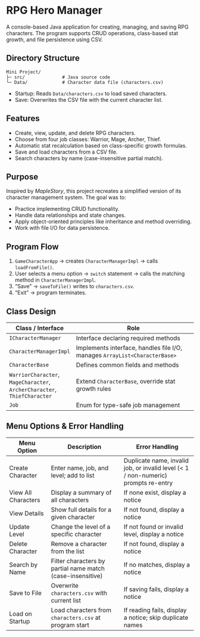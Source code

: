 # RPG Hero Manager

A console-based Java application for creating, managing, and saving RPG characters. The program supports CRUD operations, class-based stat growth, and file persistence using CSV.

## Directory Structure

```
Mini Project/
├─ src/              # Java source code
└─ Data/             # Character data file (characters.csv)
```

* Startup: Reads `Data/characters.csv` to load saved characters.
* Save: Overwrites the CSV file with the current character list.

## Features

* Create, view, update, and delete RPG characters.
* Choose from four job classes: Warrior, Mage, Archer, Thief.
* Automatic stat recalculation based on class-specific growth formulas.
* Save and load characters from a CSV file.
* Search characters by name (case-insensitive partial match).

## Purpose

Inspired by *MapleStory*, this project recreates a simplified version of its character management system. The goal was to:

* Practice implementing CRUD functionality.
* Handle data relationships and state changes.
* Apply object-oriented principles like inheritance and method overriding.
* Work with file I/O for data persistence.

## Program Flow

1. `GameCharacterApp` → creates `CharacterManagerImpl` → calls `loadFromFile()`.
2. User selects a menu option → `switch` statement → calls the matching method in `CharacterManagerImpl`.
3. “Save” → `saveToFile()` writes to `characters.csv`.
4. “Exit” → program terminates.

## Class Design

| Class / Interface                                                        | Role                                                                       |
| ------------------------------------------------------------------------ | -------------------------------------------------------------------------- |
| `ICharacterManager`                                                      | Interface declaring required methods                                       |
| `CharacterManagerImpl`                                                   | Implements interface, handles file I/O, manages `ArrayList<CharacterBase>` |
| `CharacterBase`                                                          | Defines common fields and methods                                          |
| `WarriorCharacter`,<br> `MageCharacter`,<br> `ArcherCharacter`,<br> `ThiefCharacter` | Extend `CharacterBase`, override stat growth rules                         |
| `Job`                                                                    | Enum for type-safe job management                                          |

## Menu Options & Error Handling

| Menu Option         | Description                                                | Error Handling                                                                     |
| ------------------- | ---------------------------------------------------------- | ---------------------------------------------------------------------------------- |
| Create Character    | Enter name, job, and level; add to list                    | Duplicate name, invalid job, or invalid level (< 1 / non-numeric) prompts re-entry |
| View All Characters | Display a summary of all characters                        | If none exist, display a notice                                                    |
| View Details        | Show full details for a given character                    | If not found, display a notice                                                     |
| Update Level        | Change the level of a specific character                   | If not found or invalid level, display a notice                                    |
| Delete Character    | Remove a character from the list                           | If not found, display a notice                                                     |
| Search by Name      | Filter characters by partial name match (case-insensitive) | If no matches, display a notice                                                    |
| Save to File        | Overwrite `characters.csv` with current list               | If saving fails, display a notice                                                  |
| Load on Startup     | Load characters from `characters.csv` at program start     | If reading fails, display a notice; skip duplicate names                           |

